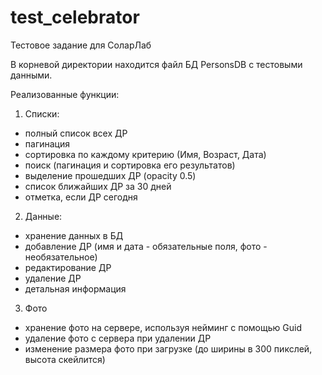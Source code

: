 # test_celebrator
Тестовое задание для СоларЛаб

В корневой директории находится файл БД PersonsDB с тестовыми данными.

Реализованные функции:
1. Списки:
- полный список всех ДР
- пагинация
- сортировка по каждому критерию (Имя, Возраст, Дата)
- поиск (пагинация и сортировка его результатов)
- выделение прошедших ДР (opacity 0.5)
- список ближайших ДР за 30 дней
- отметка, если ДР сегодня

2. Данные:
- хранение данных в БД
- добавление ДР (имя и дата - обязательные поля, фото - необязательное)
- редактирование ДР
- удаление ДР
- детальная информация

3. Фото
- хранение фото на сервере, используя нейминг с помощью Guid
- удаление фото с сервера при удалении ДР
- изменение размера фото при загрузке (до ширины в 300 пикслей, высота скейлится)
